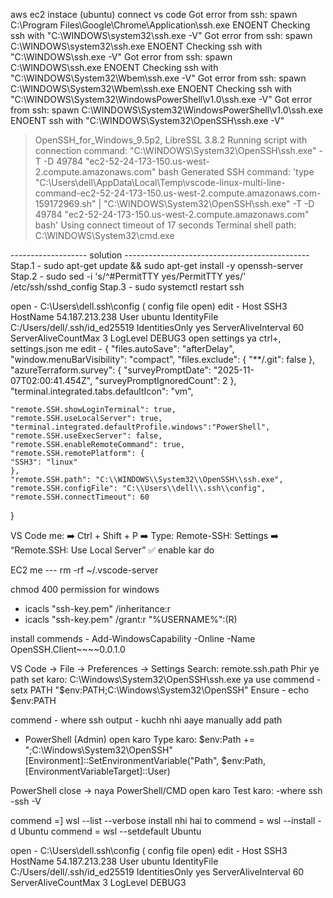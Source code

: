 

aws ec2 instace (ubuntu) connect vs code
Got error from ssh: spawn C:\Program Files\Google\Chrome\Application\ssh.exe ENOENT
Checking ssh with "C:\WINDOWS\system32\ssh.exe -V"
Got error from ssh: spawn C:\WINDOWS\system32\ssh.exe ENOENT
Checking ssh with "C:\WINDOWS\ssh.exe -V"
Got error from ssh: spawn C:\WINDOWS\ssh.exe ENOENT 
Checking ssh with "C:\WINDOWS\System32\Wbem\ssh.exe -V" 
Got error from ssh: spawn C:\WINDOWS\System32\Wbem\ssh.exe ENOENT
Checking ssh with "C:\WINDOWS\System32\WindowsPowerShell\v1.0\ssh.exe -V"
Got error from ssh: spawn C:\WINDOWS\System32\WindowsPowerShell\v1.0\ssh.exe ENOENT
ssh with "C:\WINDOWS\System32\OpenSSH\ssh.exe -V"
> OpenSSH_for_Windows_9.5p2, LibreSSL 3.8.2
> Running script with connection command: "C:\WINDOWS\System32\OpenSSH\ssh.exe" -T -D 49784 "ec2-52-24-173-150.us-west-2.compute.amazonaws.com" bash
> Generated SSH command: 'type "C:\Users\dell\AppData\Local\Temp\vscode-linux-multi-line-command-ec2-52-24-173-150.us-west-2.compute.amazonaws.com-159172969.sh" | "C:\WINDOWS\System32\OpenSSH\ssh.exe" -T -D 49784 "ec2-52-24-173-150.us-west-2.compute.amazonaws.com" bash'
> Using connect timeout of 17 seconds
> Terminal shell path: C:\WINDOWS\System32\cmd.exe 

------------------- solution ----------------------------------------------
Stap.1 - sudo apt-get update && sudo apt-get install -y openssh-server
Stap.2 - sudo sed -i 's/^#PermitTTY yes/PermitTTY yes/' /etc/ssh/sshd_config
Stap.3 - sudo systemctl restart ssh

open - C:\Users\dell\.ssh\config ( config file open)
edit -
Host SSH3
    HostName 54.187.213.238
    User ubuntu
    IdentityFile C:/Users/dell/.ssh/id_ed25519
    IdentitiesOnly yes
    ServerAliveInterval 60
    ServerAliveCountMax 3
    LogLevel DEBUG3
open settings ya ctrl+,
settings.json me
edit -
{
    "files.autoSave": "afterDelay",
    "window.menuBarVisibility": "compact",
    "files.exclude": {
        "**/.git": false
    },
    "azureTerraform.survey": {
        "surveyPromptDate": "2025-11-07T02:00:41.454Z",
        "surveyPromptIgnoredCount": 2
    },
    "terminal.integrated.tabs.defaultIcon": "vm",

    "remote.SSH.showLoginTerminal": true,
    "remote.SSH.useLocalServer": true,
    "terminal.integrated.defaultProfile.windows":"PowerShell",
    "remote.SSH.useExecServer": false,
    "remote.SSH.enableRemoteCommand": true,
    "remote.SSH.remotePlatform": {
    "SSH3": "linux"
    },
    "remote.SSH.path": "C:\\WINDOWS\\System32\\OpenSSH\\ssh.exe",
    "remote.SSH.configFile": "C:\\Users\\dell\\.ssh\\config",
    "remote.SSH.connectTimeout": 60
    

}



VS Code me:
➡️ Ctrl + Shift + P
➡️ Type: Remote-SSH: Settings
➡️ “Remote.SSH: Use Local Server” ✅ enable kar do

EC2 me --- rm -rf ~/.vscode-server

chmod 400 permission for windows
- icacls "ssh-key.pem" /inheritance:r
- icacls "ssh-key.pem" /grant:r "%USERNAME%":(R)

install commends -
Add-WindowsCapability -Online -Name OpenSSH.Client~~~~0.0.1.0

VS Code →
File → Preferences → Settings
Search: remote.ssh.path
Phir ye path set karo: C:\Windows\System32\OpenSSH\ssh.exe
            ya
use commend - setx PATH "$env:PATH;C:\Windows\System32\OpenSSH"
Ensure - echo $env:PATH

 commend - where ssh 
 output - kuchh nhi aaye 
       manually add path
- PowerShell (Admin) open karo
Type karo:
$env:Path += ";C:\Windows\System32\OpenSSH"
[Environment]::SetEnvironmentVariable("Path", $env:Path, [EnvironmentVariableTarget]::User)

PowerShell close → naya PowerShell/CMD open karo
Test karo:
-where ssh
-ssh -V

commend =] wsl --list --verbose
install nhi hai to
commend = wsl --install -d Ubuntu
commend = wsl --setdefault Ubuntu

open - C:\Users\dell\.ssh\config ( config file open)
edit -
Host SSH3
    HostName 54.187.213.238
    User ubuntu
    IdentityFile C:/Users/dell/.ssh/id_ed25519
    IdentitiesOnly yes
    ServerAliveInterval 60
    ServerAliveCountMax 3
    LogLevel DEBUG3
